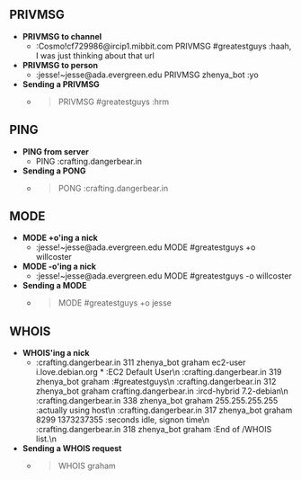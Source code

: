 
PRIVMSG
-------
   - **PRIVMSG to channel**
      - :Cosmo\!cf729986@ircip1\.mibbit\.com PRIVMSG \#greatestguys :haah, I was just thinking about that url
   - **PRIVMSG to person**
      - :jesse\!~jesse@ada\.evergreen\.edu PRIVMSG zhenya\_bot :yo
   - **Sending a PRIVMSG**
      - > PRIVMSG \#greatestguys :hrm

PING
----
   - **PING from server**
      - PING :crafting\.dangerbear\.in
   - **Sending a PONG**
      - > PONG :crafting\.dangerbear\.in

MODE
----
   - **MODE +o'ing a nick**
      - :jesse\!~jesse@ada\.evergreen\.edu MODE \#greatestguys \+o willcoster
   - **MODE -o'ing a nick**
      - :jesse\!~jesse@ada\.evergreen.edu MODE \#greatestguys \-o willcoster
   - **Sending a MODE**
      - > MODE \#greatestguys \+o jesse

WHOIS
-----
   - **WHOIS'ing a nick**
      -  :crafting\.dangerbear\.in 311 zhenya\_bot graham ec2\-user i\.love\.debian\.org \* :EC2 Default User\n
         :crafting\.dangerbear\.in 319 zhenya\_bot graham :\#greatestguys\n
         :crafting\.dangerbear\.in 312 zhenya\_bot graham crafting\.dangerbear\.in :ircd\-hybrid 7\.2\-debian\n
         :crafting\.dangerbear\.in 338 zhenya\_bot graham 255\.255\.255\.255 :actually using host\n
         :crafting\.dangerbear\.in 317 zhenya\_bot graham 8299 1373237355 :seconds idle, signon time\n
         :crafting\.dangerbear\.in 318 zhenya\_bot graham :End of /WHOIS list\.\n
   - **Sending a WHOIS request**
      -  > WHOIS  graham


